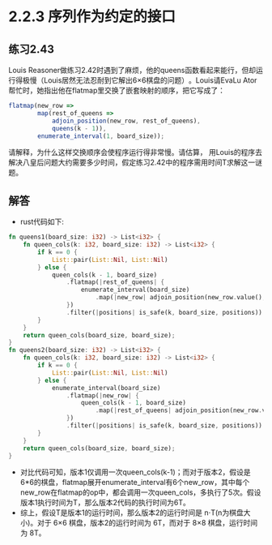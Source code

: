 # 2.2.3 序列作为约定的接口
## 练习2.43
Louis Reasoner做练习2.42时遇到了麻烦，他的queens函数看起来能行，但却运行得极慢（Louis居然无法忍耐到它解出6×6棋盘的问题）​。Louis请EvaLu Ator帮忙时，她指出他在flatmap里交换了嵌套映射的顺序，把它写成了：
```javascript
flatmap(new_row =>
        map(rest_of_queens =>
            adjoin_position(new_row, rest_of_queens),
            queens(k - 1)),
        enumerate_interval(1, board_size));
```        
请解释，为什么这样交换顺序会使程序运行得非常慢。请估算， 用Louis的程序去解决八皇后问题大约需要多少时间，假定练习2.42中的程序需用时间T求解这一谜题。

## 解答
* rust代码如下:
```rust
fn queens1(board_size: i32) -> List<i32> {
    fn queen_cols(k: i32, board_size: i32) -> List<i32> {
        if k == 0 {
            List::pair(List::Nil, List::Nil)
        } else {
            queen_cols(k - 1, board_size)
                .flatmap(|rest_of_queens| {
                    enumerate_interval(board_size)
                        .map(|new_row| adjoin_position(new_row.value(), k, rest_of_queens))
                })
                .filter(|positions| is_safe(k, board_size, positions))
        }
    }
    return queen_cols(board_size, board_size);
}
fn queens2(board_size: i32) -> List<i32> {
    fn queen_cols(k: i32, board_size: i32) -> List<i32> {
        if k == 0 {
            List::pair(List::Nil, List::Nil)
        } else {
            enumerate_interval(board_size)
                .flatmap(|new_row| {
                    queen_cols(k - 1, board_size)
                        .map(|rest_of_queens| adjoin_position(new_row.value(), k, rest_of_queens))
                })
                .filter(|positions| is_safe(k, board_size, positions))
        }
    }
    return queen_cols(board_size, board_size);
}
```
* 对比代码可知，版本1仅调用一次queen_cols(k-1)；而对于版本2，假设是6*6的棋盘，flatmap展开enumerate_interval有6个new_row，其中每个new_row在flatmap的op中，都会调用一次queen_cols，多执行了5次。假设版本1执行时间为T，那么版本2代码的执行时间为6T。
* 综上，假设T是版本1的运行时间，那么版本2的运行时间是 n⋅T(n为棋盘大小)。对于 6×6 棋盘，版本2的运行时间为 6T，而对于 8×8 棋盘，运行时间为 8T。
